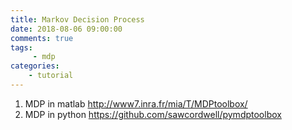 ```yaml
---
title: Markov Decision Process
date: 2018-08-06 09:00:00
comments: true
tags:
     - mdp
categories: 
    - tutorial
---
```

1. MDP in matlab http://www7.inra.fr/mia/T/MDPtoolbox/
2. MDP in python https://github.com/sawcordwell/pymdptoolbox